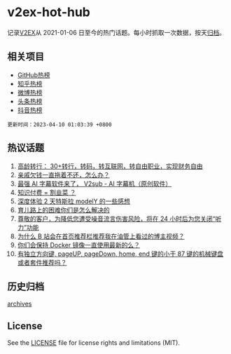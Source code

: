 # v2ex-hot-hub

 记录[V2EX](https://www.v2ex.com/)从 2021-01-06 日至今的热门话题。每小时抓取一次数据，按天[归档](archives)。
 
 ## 相关项目

- [GitHub热榜](https://github.com/snaildev/github-hot-hub)
- [知乎热榜](https://github.com/snaildev/zhihu-hot-hub)
- [微博热榜](https://github.com/snaildev/weibo-hot-hub)
- [头条热榜](https://github.com/snaildev/toutiao-hot-hub)
- [抖音热榜](https://github.com/snaildev/douyin-hot-hub)


 `更新时间：2023-04-10 01:03:39 +0800`

## 热议话题

1. [高龄转行： 30+转行，转码，转互联网，转自由职业，实现财务自由](https://www.v2ex.com/t/930913)
1. [亲戚欠钱一直拖着不还，怎么办？](https://www.v2ex.com/t/931022)
1. [最强 AI 字幕软件来了， V2sub - AI 字幕机（原创软件）](https://www.v2ex.com/t/930940)
1. [知识付费 = 割韭菜 ？](https://www.v2ex.com/t/930987)
1. [深度体验 2 天特斯拉 modelY 的一些感想](https://www.v2ex.com/t/930910)
1. [育儿路上的困难你们是怎么解决的](https://www.v2ex.com/t/930980)
1. [尊敬的客户，为降低您遭受噪音流言伤害风险，将在 24 小时后为您关闭“听力”功能](https://www.v2ex.com/t/930926)
1. [为什么 B 站会在首页推荐栏推荐我在油管上看过的博主视频？](https://www.v2ex.com/t/931002)
1. [你们会保持 Docker 镜像一直使用最新的么？](https://www.v2ex.com/t/930997)
1. [有独立方向键, pageUP, pageDown, home, end 键的小于 87 键的机械键盘或者套件推荐吗？](https://www.v2ex.com/t/930925)

## 历史归档

[archives](archives)

## License

See the [LICENSE](LICENSE) file for license rights and limitations (MIT).
